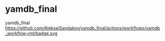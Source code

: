 # yamdb_final
yamdb_final
https://github.com/AlekseiSandakov/yamdb_final/actions/workflows/yamdb_workflow.yml/badge.svg